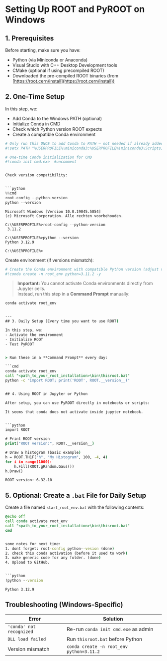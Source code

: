 # Setting Up ROOT and PyROOT on Windows


## 1. Prerequisites

Before starting, make sure you have:

- Python (via Miniconda or Anaconda)
- Visual Studio with C++ Desktop Development tools
- CMake (optional if using precompiled ROOT)
- Downloaded the pre-compiled ROOT binaries (from [https://root.cern/install](https://root.cern/install))


## 2. One-Time Setup

In this step, we:

- Add Conda to the Windows PATH (optional)
- Initialize Conda in CMD
- Check which Python version ROOT expects
- Create a compatible Conda environment



```python
# Only run this ONCE to add Conda to PATH — not needed if already added by installer
#!setx PATH "%USERPROFILE%\miniconda3;%USERPROFILE%\miniconda3\Scripts;%USERPROFILE%\miniconda3\Library\bin;%PATH%"

```


```python
# One-time Conda initialization for CMD
#!conda init cmd.exe  #uncomment


Check version compatibility:


```python
%%cmd
root-config --python-version
python --version
```

    Microsoft Windows [Version 10.0.19045.5854]
    (c) Microsoft Corporation. Alle rechten voorbehouden.
    
    C:\%USERPROFILE%>root-config --python-version
     3.11.2
    
    C:\%USERPROFILE%>python --version
    Python 3.12.9
    
    C:\%USERPROFILE%>

Create environment (if versions mismatch):


```python
# Create the Conda environment with compatible Python version (adjust version as needed)
#!conda create -n root_env python=3.11.2 -y

```

> **Important:** You cannot activate Conda environments directly from Jupyter cells.  
> Instead, run this step in a **Command Prompt** manually:

```cmd
conda activate root_env


---
## 3. Daily Setup (Every time you want to use ROOT)

In this step, we:
- Activate the environment
- Initialize ROOT
- Test PyROOT


> Run these in a **Command Prompt** every day:

```cmd
conda activate root_env
call "<path_to_your_root_installation>\bin\thisroot.bat"
python -c "import ROOT; print('ROOT', ROOT.__version__)"


## 4. Using ROOT in Jupyter or Python

After setup, you can use PyROOT directly in notebooks or scripts:

It seems that conda does not activate inside jupyter notebook.


```python
import ROOT

# Print ROOT version
print("ROOT version:", ROOT.__version__)

# Draw a histogram (basic example)
h = ROOT.TH1F("h", "My Histogram", 100, -4, 4)
for i in range(1000):
    h.Fill(ROOT.gRandom.Gaus())
h.Draw()

```

    ROOT version: 6.32.10
    

## 5. Optional: Create a `.bat` File for Daily Setup

Create a file named `start_root_env.bat` with the following contents:

```bat
@echo off
call conda activate root_env
call "<path_to_your_root_installation>\bin\thisroot.bat"
cmd


some notes for next time:
1. dont forget: root-config python--vesion (done)
2. check this conda activation (before it used to work) 
3. make generic code for any folder. (done)
4. Upload to GitHub.


```python
!python --version
```

    Python 3.12.9
    

## Troubleshooting (Windows-Specific)

| Error | Solution |
|-------|----------|
| `'conda' not recognized` | Re-run `conda init cmd.exe` as admin |
| `DLL load failed` | Run `thisroot.bat` before Python |
| Version mismatch | `conda create -n root_env python=3.11.2` |


```python

```
